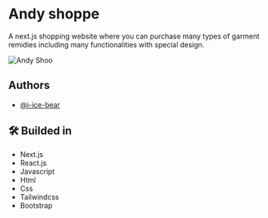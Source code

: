 
# Andy shoppe
A next.js shopping website where you can purchase many types of garment remidies including many functionalities with special design.

![Andy Shoo](https://user-images.githubusercontent.com/108215633/209555964-e2b1ad0a-55c0-4e24-bfbe-db60ba7ed063.png)


## Authors

- [@i-ice-bear](https://www.github.com/i-ice-bear)


## 🛠 Builded in
- Next.js
- React.js
- Javascript
- Html
- Css
- Tailwindcss
- Bootstrap

